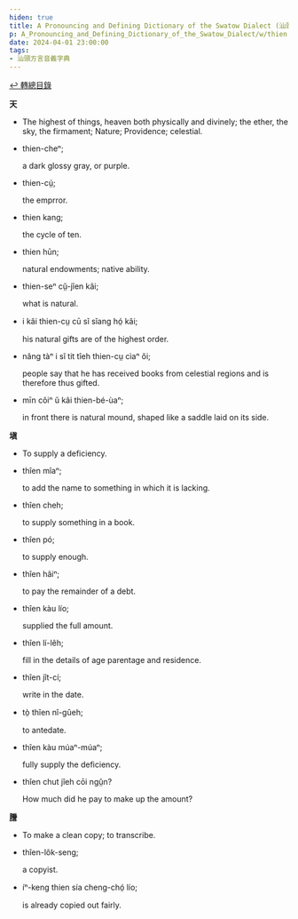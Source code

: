 ```yaml
---
hiden: true
title: A Pronouncing and Defining Dictionary of the Swatow Dialect (汕頭方言音義字典) / thien
p: A_Pronouncing_and_Defining_Dictionary_of_the_Swatow_Dialect/w/thien
date: 2024-04-01 23:00:00
tags: 
- 汕頭方言音義字典
---
```


[↩️ 轉總目錄](/A_Pronouncing_and_Defining_Dictionary_of_the_Swatow_Dialect)


**天**
- The highest of things, heaven both physically and divinely; the ether, the sky, the firmament; Nature; Providence; celestial.

- thien-cheⁿ;

  a dark glossy gray, or purple.

- thien-cṳ́;

  the emprror.

- thien kang;

  the cycle of ten.

- thien hūn;

  natural endowments; native ability.

- thien-seⁿ cṳ̆-jîen kâi;

  what is natural.

- i kâi thien-cṳ cū sĭ sĭang hó̤ kâi;

  his natural gifts are of the highest order.

- nâng tàⁿ i sĭ tit tîeh thien-cṳ cìaⁿ ŏi;

  people say that he has received books from celestial regions and is therefore thus gifted.

- mīn côiⁿ ŭ kâi thien-bé-ùaⁿ;

  in front there is natural mound, shaped like a saddle laid on its side.

**塡**
- To supply a deficiency.

- thîen mîaⁿ;

  to add the name to something in which it is lacking.

- thîen cheh;

  to supply something in a book.

- thîen pó;

  to supply enough.

- thîen hâiⁿ;

  to pay the remainder of a debt.

- thîen kàu lío;

  supplied the full amount.

- thîen lí-lêh;

  fill in the details of age parentage and residence.

- thîen jît-cí;

  write in the date.

- tò̤ thîen nî-gûeh;

  to antedate.

- thîen kàu múaⁿ-múaⁿ;

  fully supply the deficiency.

- thîen chut jîeh cōi ngṳ̂n?

  How much did he pay to make up the amount?

**謄**
- To make a clean copy; to transcribe.

- thîen-lôk-seng;

  a copyist.

- íⁿ-keng thien sía cheng-chó̤ lío;

  is already copied out fairly.